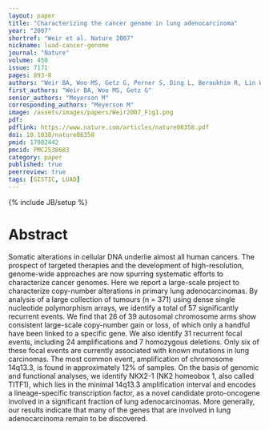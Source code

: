```yaml
---
layout: paper
title: "Characterizing the cancer genome in lung adenocarcinoma"
year: "2007"
shortref: "Weir et al. Nature 2007"
nickname: luad-cancer-genome
journal: "Nature"
volume: 450
issue: 7171
pages: 893-8
authors: "Weir BA, Woo MS, Getz G, Perner S, Ding L, Beroukhim R, Lin WM, Province MA, Kraja A, Johnson LA, Shah K, Sato M, Thomas RK, Barletta JA, Borecki IB, Broderick S, Chang AC, Chiang DY, Chirieac LR, Cho J, Fujii Y, Gazdar AF, Giordano T, Greulich H, Hanna M, Johnson BE, Kris MG, Lash A, Lin L, Lindeman N, Mardis ER, McPherson JD, Minna JD, Morgan MB, Nadel M, Orringer MB, Osborne JR, Ozenberger B, Ramos AH, Robinson J, Roth JA, Rusch V, Sasaki H, Shepherd F, Sougnez C, Spitz MR, Tsao MS, Twomey D, Verhaak RG, Weinstock GM, Wheeler DA, Winckler W, Yoshizawa A, Yu S, Zakowski MF, Zhang Q, Beer DG, Wistuba II, Watson MA, Garraway LA, Ladanyi M, Travis WD, Pao W, Rubin MA, Gabriel SB, Gibbs RA, Varmus HE, Wilson RK, Lander ES, Meyerson M"
first_authors: "Weir BA, Woo MS, Getz G"
senior_authors: "Meyerson M"
corresponding_authors: "Meyerson M"
image: /assets/images/papers/Weir2007_Fig1.png
pdf:
pdflink: https://www.nature.com/articles/nature06358.pdf
doi: 10.1038/nature06358
pmid: 17982442
pmcid: PMC2538683
category: paper
published: true
peerreview: true
tags: [GISTIC, LUAD]
---
```

{% include JB/setup %}

# Abstract

Somatic alterations in cellular DNA underlie almost all human cancers. The prospect of targeted therapies and the development of high-resolution, genome-wide approaches are now spurring systematic efforts to characterize cancer genomes. Here we report a large-scale project to characterize copy-number alterations in primary lung adenocarcinomas. By analysis of a large collection of tumours (n = 371) using dense single nucleotide polymorphism arrays, we identify a total of 57 significantly recurrent events. We find that 26 of 39 autosomal chromosome arms show consistent large-scale copy-number gain or loss, of which only a handful have been linked to a specific gene. We also identify 31 recurrent focal events, including 24 amplifications and 7 homozygous deletions. Only six of these focal events are currently associated with known mutations in lung carcinomas. The most common event, amplification of chromosome 14q13.3, is found in approximately 12% of samples. On the basis of genomic and functional analyses, we identify NKX2-1 (NK2 homeobox 1, also called TITF1), which lies in the minimal 14q13.3 amplification interval and encodes a lineage-specific transcription factor, as a novel candidate proto-oncogene involved in a significant fraction of lung adenocarcinomas. More generally, our results indicate that many of the genes that are involved in lung adenocarcinoma remain to be discovered.
